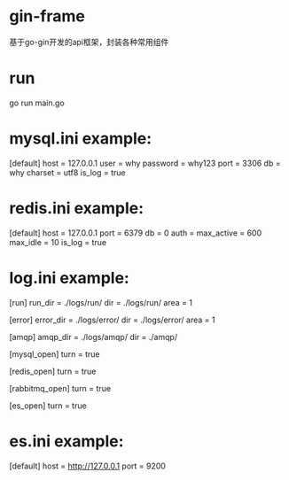 # gin-frame
基于go-gin开发的api框架，封装各种常用组件

# run
go run main.go 

# mysql.ini example:
[default]
host = 127.0.0.1
user = why
password = why123
port = 3306
db = why
charset = utf8
is_log = true

# redis.ini example:
[default]
host = 127.0.0.1
port = 6379
db = 0
auth =
max_active = 600
max_idle = 10
is_log = true

# log.ini example:
[run]
run_dir = ./logs/run/
dir = ./logs/run/
area = 1

[error]
error_dir = ./logs/error/
dir = ./logs/error/
area = 1

[amqp]
amqp_dir = ./logs/amqp/
dir = ./amqp/

[mysql_open]
turn = true

[redis_open]
turn = true

[rabbitmq_open]
turn = true

[es_open]
turn = true

# es.ini example:
[default]
host = http://127.0.0.1
port = 9200


